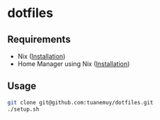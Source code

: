 # dotfiles

## Requirements

- Nix ([Installation](https://zero-to-nix.com/start/install/))
- Home Manager using Nix ([Installation](https://nix-community.github.io/home-manager/index.xhtml#ch-installation))

## Usage

```sh
git clone git@github.com:tuanemuy/dotfiles.git
./setup.sh
```
